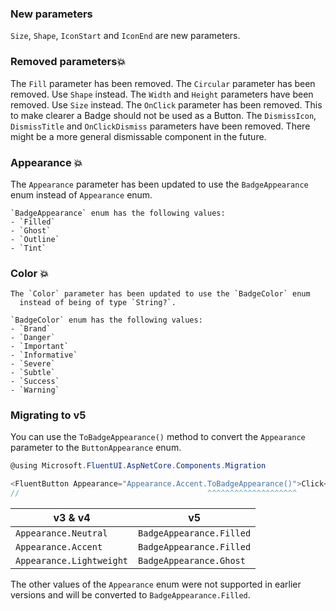 ### New parameters
  `Size`, `Shape`, `IconStart` and `IconEnd` are new parameters.

### Removed parameters💥
  The `Fill` parameter has been removed.
  The `Circular` parameter has been removed. Use `Shape` instead.
  The `Width` and `Height` parameters have been removed. Use `Size` instead.
  The `OnClick` parameter has been removed. This to make clearer a Badge should not be used as a Button.
  The `DismissIcon`, `DismissTitle` and `OnClickDismiss` parameters have been removed. There might be a more general dismissable component in the future.


### Appearance 💥
  The `Appearance` parameter has been updated to use the `BadgeAppearance` enum
    instead of `Appearance` enum.

    `BadgeAppearance` enum has the following values:
    - `Filled`
    - `Ghost`
    - `Outline`
    - `Tint`

### Color 💥
    The `Color` parameter has been updated to use the `BadgeColor` enum
      instead of being of type `String?`.

    `BadgeColor` enum has the following values:
    - `Brand`
    - `Danger`
    - `Important`
    - `Informative`
    - `Severe`
    - `Subtle`
    - `Success`
    - `Warning`
    
### Migrating to v5

You can use the `ToBadgeAppearance()` method to convert the `Appearance` parameter to the `ButtonAppearance` enum.
```csharp	
@using Microsoft.FluentUI.AspNetCore.Components.Migration

<FluentButton Appearance="Appearance.Accent.ToBadgeAppearance()">Click</FluentButton>
//                                          ^^^^^^^^^^^^^^^^^^^^
```


|v3 & v4|v5|
|-----|-----|
|`Appearance.Neutral`    |`BadgeAppearance.Filled`|
|`Appearance.Accent`     |`BadgeAppearance.Filled`|
|`Appearance.Lightweight`|`BadgeAppearance.Ghost`|

The other values of the `Appearance` enum were not supported in earlier versions
and will be converted to `BadgeAppearance.Filled`.

